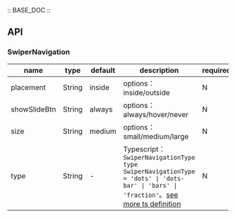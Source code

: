 :: BASE_DOC ::

## API

### SwiperNavigation

name | type | default | description | required
-- | -- | -- | -- | --
placement | String | inside | options：inside/outside | N
showSlideBtn | String | always | options：always/hover/never | N
size | String | medium | options：small/medium/large | N
type | String | - | Typescript：`SwiperNavigationType` `type SwiperNavigationType = 'dots' \| 'dots-bar' \| 'bars' \| 'fraction'`。[see more ts definition](https://github.com/Tencent/tdesign-react/blob/develop/packages/components/swiper/type.ts) | N
